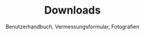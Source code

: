 ---
layout: downloads

lang: de
namespace: downloads
permalink: /de/downloads/

categories: support

title: Downloads
subtitle: Benutzerhandbuch, Vermessungsformular, Fotografien

hero-image: /assets/img/jpg/1920/material-0527.jpg
hero-style:
---